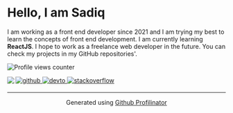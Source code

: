 # Hello, I am Sadiq  
  

I am working as a front end developer since 2021 and I am trying my best to learn the concepts of front end development. I am currently learning **ReactJS**.  I hope to work as a freelance web developer in the future. You can check my projects  in my GitHub repositories'.  
  

![Profile views counter](https://komarev.com/ghpvc/?username=Sadiq1029&&style=flat-square)  
  

<img src="https://github-readme-stats.vercel.app/api?username=Sadiq1029&show_icons=true&count_private=true&hide_border=true" align="left" />  

<a href="https://github.com/Sadiq1029" target="_blank">
<img src=https://img.shields.io/badge/github-%2324292e.svg?&style=for-the-badge&logo=github&logoColor=white alt=github style="margin-bottom: 5px;" />
</a>
<a href="https://dev.to/Sadiq1029" target="_blank">
<img src=https://img.shields.io/badge/dev.to-%2308090A.svg?&style=for-the-badge&logo=dev.to&logoColor=white alt=devto style="margin-bottom: 5px;" />
</a>
<a href="https://stackoverflow.com/users/17970811/sadiqur-rahman" target="_blank">
<img src=https://img.shields.io/badge/stackoverflow-%23F28032.svg?&style=for-the-badge&logo=stackoverflow&logoColor=white alt=stackoverflow style="margin-bottom: 5px;" />
</a>  

<br />

----
<div align="center">Generated using <a href="https://profilinator.rishav.dev/" target="_blank">Github Profilinator</a></div>
